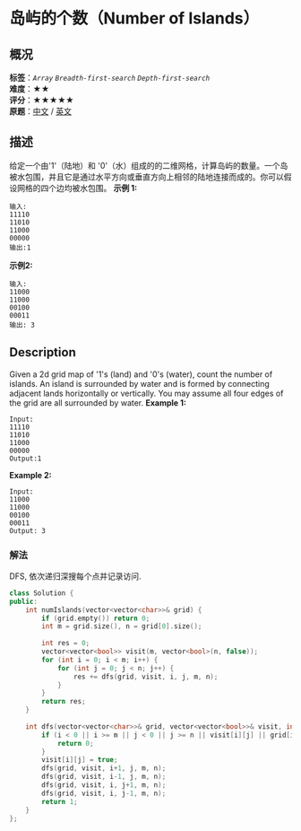 # 岛屿的个数（Number of Islands）
## 概况
**标签**：*`Array`*  *`Breadth-first-search`*  *`Depth-first-search`*<br>
**难度**：★★<br>
**评分**：★★★★★<br>
**原题**：[中文](https://leetcode-cn.com/problems/number-of-islands) / [英文](https://leetcode.com/problems/number-of-islands)
## 描述
给定一个由'1'（陆地）和 '0'（水）组成的的二维网格，计算岛屿的数量。一个岛被水包围，并且它是通过水平方向或垂直方向上相邻的陆地连接而成的。你可以假设网格的四个边均被水包围。
**示例 1:**
```
输入:
11110
11010
11000
00000
输出:1
```
**示例2:**
```
输入:
11000
11000
00100
00011
输出: 3
```
## Description
Given a 2d grid map of &#39;1&#39;s (land) and &#39;0&#39;s (water), count the number of islands. An island is surrounded by water and is formed by connecting adjacent lands horizontally or vertically. You may assume all four edges of the grid are all surrounded by water.
**Example 1:**
```
Input:
11110
11010
11000
00000
Output:1
```
**Example 2:**
```
Input:
11000
11000
00100
00011
Output: 3
```
### 解法
DFS, 依次递归深搜每个点并记录访问.
```c++
class Solution {
public:
    int numIslands(vector<vector<char>>& grid) {
        if (grid.empty()) return 0;
        int m = grid.size(), n = grid[0].size();
            
        int res = 0;
        vector<vector<bool>> visit(m, vector<bool>(n, false));
        for (int i = 0; i < m; i++) {
            for (int j = 0; j < n; j++) {
                res += dfs(grid, visit, i, j, m, n);
            }
        }
        return res;
    }
    
    int dfs(vector<vector<char>>& grid, vector<vector<bool>>& visit, int i, int j, int m, int n) {
        if (i < 0 || i >= m || j < 0 || j >= n || visit[i][j] || grid[i][j] != '1') {
            return 0;
        }
        visit[i][j] = true;
        dfs(grid, visit, i+1, j, m, n);
        dfs(grid, visit, i-1, j, m, n);
        dfs(grid, visit, i, j+1, m, n);
        dfs(grid, visit, i, j-1, m, n);
        return 1;
    }
};
```